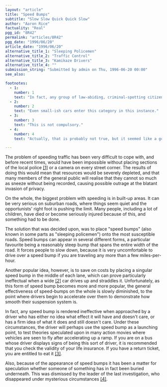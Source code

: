 ```yaml
---
layout: "article"
title: "Speed Bumps"
subtitle: "Slow Slow Quick Quick Slow"
author: "Aaron Rice"
factuality: "Real"
pgg_id: "8R42"
permalink: "articles/8R42"
pgg_date: "1996/06/20"
article_date: "1996/06/20"
alternative_title_1: "Sleeping Policemen"
alternative_title_2: "Traffic Control"
alternative_title_3: "Kamikaze Drivers"
alternative_title_4: ""
submission_string: "Submitted by admin on Thu, 1996-06-20 00:00"
see_also:

footnotes: 
  - 1:
    number: 1
    text: "In fact, any group of law-abiding, criminal-spotting citizens will do, but it&apos;s still impractical."
  - 2:
    number: 2
    text: "Even small-ish cars enter this category in this instance."
  - 3:
    number: 3
    text: "This is not compulsory."
  - 4:
    number: 4
    text: "Actually, that is probably not true, but it seemed like a good idea at the time."

---
```

<div>
<p>The problem of speeding traffic has been very difficult to cope with, and before recent times, would have been impossible without placing sections of the local police <a href="#footnote-body.1" name="footnote-link.1" class="footnote-link">[1]</a> or a camera on every street corner. The results of doing this would mean that resources would be severely depleted, and that many members of the general public will realise that they cannot so much as sneeze without being recorded, causing possible outrage at the blatant invasion of privacy.</p>
<p>On the whole, the biggest problem with speeding is in built-up areas. It can be very serious on suburban roads, where things seem quiet and the opportunists' right foot is pushing the limit. Many people, including a lot of children, have died or become seriously injured because of this, and something had to be done.</p>
<p>The solution that was decided upon, was to place "speed bumps" (also known in some parts as "sleeping policemen") onto the most susceptible roads. Speed bumps can appear in several different forms, a particular favourite being a reasonably steep bump that spans the entire width of the road. It forces people to slow down, because it is very uncomfortable to drive over a speed bump if you are traveling any more than a few miles-per-hour.</p>
<p>Another popular idea, however, is to save on costs by placing a singular speed bump in the middle of each lane, which can prove particularly ineffectual when a wide <a href="#footnote-body.2" name="footnote-link.2" class="footnote-link">[2]</a> car drives up and straddles it. Unfortunately, as this form of speed bump becomes more and more popular, the general effectiveness of speed-bumps on the whole is slowly diminished, to the point where drivers begin to accelerate over them to demonstrate how smooth their suspension system is.</p>
<p>In fact, any speed bump is rendered ineffective when approached by a driver who has either no idea what effect it will have and doesn't care, or has a firm idea of what it does and still doesn't care. Under these circumstances, the driver will perhaps use the speed bump as a launching point, to test theories speculated upon in many action movies where vehicles are seen to fly after accelerating up a ramp. If you are on a bus whose driver displays signs of being this sort of driver, it is recommended that you check the validity of your life insurance. If you have a return ticket, you are entitled to eat it <a href="#footnote-body.3" name="footnote-link.3" class="footnote-link">[3]</a>.</p>
<p>Also, because of the appearance of speed bumps it has been a matter for speculation whether someone of something has in fact been buried underneath. This was dismissed by the leader of the last investigation, who disappeared under mysterious circumstances <a href="#footnote-body.4" name="footnote-link.4" class="footnote-link">[4]</a>.</p>
</div>
